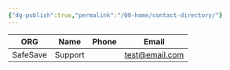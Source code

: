 ```yaml
---
{"dg-publish":true,"permalink":"/00-home/contact-directory/"}
---
```



| ORG      | Name    | Phone | Email          |
| -------- | ------- | ----- | -------------- |
| SafeSave | Support |       | test@email.com |
